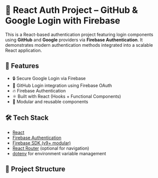 # 🔐 React Auth Project – GitHub & Google Login with Firebase

This is a React-based authentication project featuring login components using **GitHub** and **Google** providers via **Firebase Authentication**. It demonstrates modern authentication methods integrated into a scalable React application.

## 🚀 Features

- 🔒 Secure Google Login via Firebase
- 🐙 GitHub Login integration using Firebase OAuth
- 🔥 Firebase Authentication
- ⚛️ Built with React (Hooks + Functional Components)
- 📁 Modular and reusable components

## 🛠️ Tech Stack

- [React](https://reactjs.org/)
- [Firebase Authentication](https://firebase.google.com/docs/auth)
- [Firebase SDK (v9+ modular)](https://firebase.google.com/docs/web/setup)
- [React Router](https://reactrouter.com/) (optional for navigation)
- [dotenv](https://www.npmjs.com/package/dotenv) for environment variable management

## 📂 Project Structure
